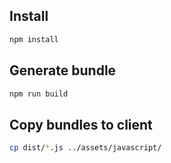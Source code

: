 ## Install
```bash
npm install
```

## Generate bundle
```bash
npm run build
```

## Copy bundles to client
```bash
cp dist/*.js ../assets/javascript/
```